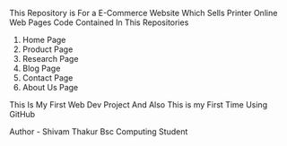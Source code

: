 This Repository is For a E-Commerce Website Which Sells Printer Online <br>
Web Pages Code Contained In This Repositories
 1) Home Page
 2) Product Page
 3) Research Page
 4) Blog Page
 5) Contact Page
 6) About Us Page

This Is My First Web Dev Project And Also This is my First Time Using GitHub <br>


Author - Shivam Thakur
Bsc Computing Student
